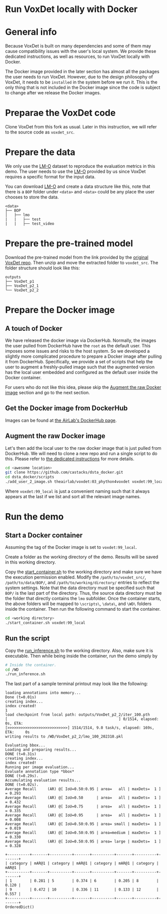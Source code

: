 # Run VoxDet locally with Docker

# General info

Because VoxDet is built on many dependencies and some of them may cause compatibility issues with the user's local system. We provide these dedicated instructions, as well as resources, to run VoxDet locally with Docker. 

The Docker image provided in the later section has almost all the packages the user needs to run VoxDet. However, due to the design philosophy of VoxDet, it needs to be `installed` in the system before we run it. This is the only thing that is not included in the Docker image since the code is subject to change after we release the Docker images.

# Preparae the VoxDet code

Clone VoxDet from this fork as usual. Later in this instruction, we will refer to the source code as `voxdet_src`.

# Prepare the data

We only use the [LM-O][lmo_dl] dataset to reproduce the evaluation metrics in this demo. The user needs to use the [LM-O][lmo_dl] provided by us since VoxDet requires a specific format for the input data.

[lmo_dl]: https://drive.google.com/file/d/1cY8gWF6t0IhEa0nLPVWfHMcPlfTNFPwe/view?usp=sharing

You can download [LM-O][lmo_dl] and create a data structure like this, note that there is a `BOP` folder under `<data>` and `<data>` could be any place the user chooses to store the data.

```shell
<data>
├── BOP
│   ├── lmo
|   |   ├── test
|   |   ├── test_video
```

# Prepare the pre-trained model

Download the pre-trained model from the link provided by the [original VoxDet repo][voxdet_ori_link]. Then unzip and move the extracted folder to `voxdet_src`. The folder structure should look like this: 

[voxdet_ori_link]: https://github.com/Jaraxxus-Me/VoxDet

```
outputs
├── VoxDet_p1
├── VoxDet_p2_1
└── VoxDet_p2_2
```

# Prepare the Docker image

## A touch of Docker

We have released the docker image via DockerHub. Normally, the images the user pulled from DockerHub have the `root` as the default user. This imposes some issues and risks to the host system. So we developed a slightly more complicated procedure to prepare a Docker image after pulling it from DockerHub. Specifically, we provide a set of scripts that help the user to augment a freshly-pulled image such that the augmented version has the local user embedded and configured as the default user inside the Docker container.

For users who do not like this idea, please skip the [Augment the raw Docker image](#augment-the-raw-docker-image) section and go to the next section.

## Get the Docker image from DockerHub

Images can be found at [the AirLab's DockerHub page](https://hub.docker.com/repository/docker/theairlab/voxdet/general).

## Augment the raw Docker image

Let's then add the local user to the raw docker image that is just pulled from DockerHub. We will need to clone a new repo and run a single script to do this. Please refer to [the dedicated instructions](https://github.com/castacks/dsta_docker#adding-the-host-user-to-an-image) for more details. 

```bash
cd <awesome location>
git clone https://github.com/castacks/dsta_docker.git
cd dsta_docker/scripts
./add_user_2_image.sh theairlab/voxdet:03_phython4voxdet voxdet:99_local
```

Where `voxdet:99_local` is just a convenient naming such that it always appears at the last if we list and sort all the relevant image names.

# Run the demo

## Start a Docker container
Assuming the tag of the Docker image is set to `voxdet:99_local`.

Create a folder as the working directory of the demo. Results will be saved in this working directory. 

Copy the [start_container.sh](../../docker/start_container.sh) to the working directory and make sure we have the execution permission enabled. Modify the `/path/to/voxdet_src/`, `/path/to/data/BOP/`, and `/path/to/working/directory/` entries to reflect the system settings. Note that the data directory must be specified such that `BOP/` is the last part of the directory. Thus, the source data directory must be the folder that directly contains the `lmo` subfolder. Once the container starts, the above folders will be mapped to `\scripts\`, `\data\`, and `\WD\` folders inside the container. Then run the following command to start the container. 

```bash
cd <working directory>
./start_container.sh voxdet:99_local
```

## Run the script

Copy the [run_inference.sh](../../docker/run_inference.sh) to the working directory. Also, make sure it is executable. Then while being inside the container, run the demo simply by

```bash
# Inside the container.
cd /WD
./run_inference.sh
```

The last part of a sample terminal printout may look like the following:

```
loading annotations into memory...
Done (t=0.01s)
creating index...
index created!
1
load checkpoint from local path: outputs/VoxDet_p2_2/iter_100.pth
[                                                  ] 0/1514, elapsed: 0s, ETA:
[>>>>>>>>>>>>>>>>>>>>>>>>>>>] 1514/1514, 9.0 task/s, elapsed: 169s, ETA:     0s
writing results to /WD/VoxDet_p2_2/lmo_100_202310.pkl

Evaluating bbox...
Loading and preparing results...
DONE (t=0.31s)
creating index...
index created!
Running per image evaluation...
Evaluate annotation type *bbox*
DONE (t=0.29s).
Accumulating evaluation results...
DONE (t=0.02s).
Average Recall     (AR) @[ IoU=0.50:0.95 | area=   all | maxDets=  1 ] = 0.293
Average Recall     (AR) @[ IoU=0.50      | area=   all | maxDets=  1 ] = 0.432
Average Recall     (AR) @[ IoU=0.75      | area=   all | maxDets=  1 ] = 0.335
Average Recall     (AR) @[ IoU=0.95      | area=   all | maxDets=  1 ] = 0.008
Average Recall     (AR) @[ IoU=0.50:0.95 | area= small | maxDets=  1 ] = 0.019
Average Recall     (AR) @[ IoU=0.50:0.95 | area=medium | maxDets=  1 ] = 0.330
Average Recall     (AR) @[ IoU=0.50:0.95 | area= large | maxDets=  1 ] = 0.328

+----------+-------+----------+-------+----------+-------+----------+-------+
| category | mAR@1 | category | mAR@1 | category | mAR@1 | category | mAR@1 |
+----------+-------+----------+-------+----------+-------+----------+-------+
| 1        | 0.281 | 5        | 0.374 | 6        | 0.205 | 8        | 0.120 |
| 9        | 0.472 | 10       | 0.336 | 11       | 0.133 | 12       | 0.557 |
+----------+-------+----------+-------+----------+-------+----------+-------+
OrderedDict()
```

